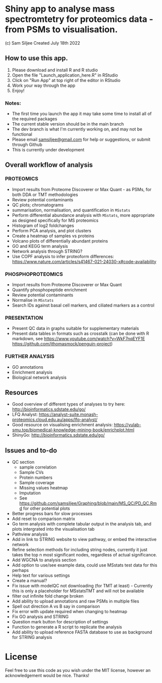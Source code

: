 # Shiny app to analyse mass spectromtetry for proteomics data - from PSMs to visualisation.
(c) Sam Siljee
Created July 18th 2022

## How to use this app.
1. Please download and install R and R studio
2. Open the file "Launch_application_here.R" in RStudio
3. Click on "Run App" at top right of the editor in RStudio
4. Work your way through the app
5. Enjoy!

### Notes:
  - The first time you launch the app it may take some time to install all of the required packages
  - The current stable version should be in the main branch
  - The dev branch is what I'm currently working on, and may not be functional
  - Please email samsiljee@gmail.com for help or suggestions, or submit through Github
  - This is currently under development

## Overall workflow of analysis

### PROTEOMICS
  - Import results from Proteome Discoverer or Max Quant - as PSMs, for both DDA or TMT methodologies
  - Review potential contaminants
  - QC plots; chromatograms
  - summarisation, normalisation, and quantification in `MSstats`
  - Perform differential abundance analysis with `MSstats`, more appropriate as designed specifically for MS proteomics
  - Histogram of log2 foldchanges
  - Perform PCA analysis, and plot clusters
  - Create a heatmap of samples vs proteins
  - Volcano plots of differentially abundant proteins
  - GO and KEGG term analysis
  - Network analysis through STRING?
  - Use COPF analysis to infer proteoform differences: https://www.nature.com/articles/s41467-021-24030-x#code-availability

### PHOSPHOPROTEOMICS
  - Import results from Proteome Discoverer or Max Quant
  - Quantify phosphopeptide enrichment
  - Review potential contaminants
  - Normalise in `MSstats`
  - Search IDs against basal cell markers, and ciliated markers as a control
  
### PRESENTATION
  - Present QC data in graphs suitable for supplementary materials
  - Present data tables in formats such as crosstalk (can be done with R markdown, see https://www.youtube.com/watch?v=WkF7nqEYF1E https://github.com/jthomasmock/penguin-project)
  
### FURTHER ANALYSIS
  - GO annotations
  - Enrichment analysis
  - Biological network analysis
  
## Resources
  - Good overview of different types of analyses to try here: http://bioinformatics.sdstate.edu/go/
  - LFQ Analyst: https://analyst-suite.monash-proteomics.cloud.edu.au/apps/lfq-analyst/
  - Good resource on visualising enrichment analysis: https://yulab-smu.top/biomedical-knowledge-mining-book/enrichplot.html
  - ShinyGo: http://bioinformatics.sdstate.edu/go/

## Issues and to-do
  - QC section
    - sample correlation
    - Sample CVs
    - Protein numbers
    - Sample coverage
    - Missing values heatmap
    - Imputation
    - See https://github.com/samsiljee/Graphing/blob/main/MS_QC/PD_QC.Rmd for other potential plots
  - Better progress bars for slow processes
  - Add reset to comparison matrix
  - Go term analysis with complete tabular output in the analysis tab, and plots intergrated into the visualisation tab
  - Pathview analysis
  - Add in link to STRING website to view pathway, or embed the interactive network
  - Refine selection methods for including string nodes, currently it just takes the top n most significant nodes, regardless of actual significance.
  - Add WGCNA to analysis section
  - Add option to use/see example data, could use MSstats test data for this perhaps
  - Help text for various settings
  - Create a manual?
  - Fix issue with modelQC not downloading (for TMT at least) - Currently this is only a placeholder for MSstatsTMT and will not be available
  - filter out infinite fold change broken
  - Add ability to upload annotations and raw PSMs in multiple files
  - Spell out direction A vs B say in comparison
  - Fix error with update required when changing to heatmap
  - Fix GO analysis and STRING
  - Question mark button for description of settings
  - Function to generate a R script to replicate the analysis
  - Add ability to upload reference FASTA database to use as background for STRING analysis
  
# License
Feel free to use this code as you wish under the MIT license, however an acknowledgement would be nice. Thanks!
